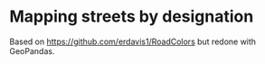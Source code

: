 # Mapping streets by designation
Based on https://github.com/erdavis1/RoadColors but redone with GeoPandas.
